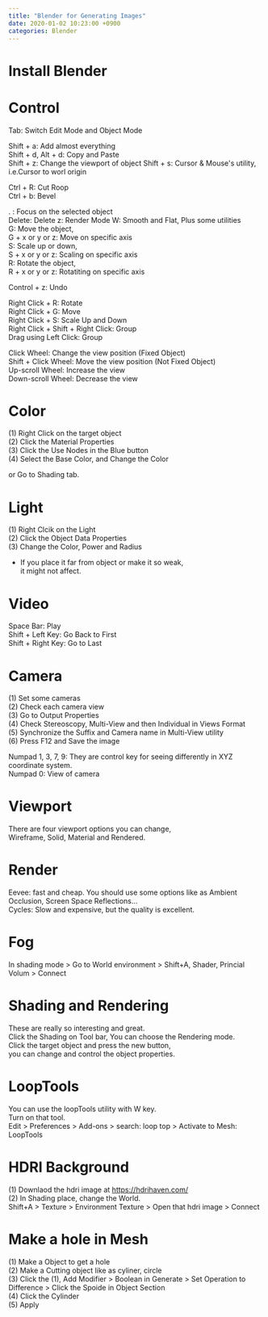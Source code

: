 ```yaml
---
title: "Blender for Generating Images"
date: 2020-01-02 10:23:00 +0900
categories: Blender
---
```


# Install Blender


# Control     
Tab: Switch Edit Mode and Object Mode

Shift + a: Add almost everything      
Shift + d, Alt + d: Copy and Paste     
Shift + z: Change the viewport of object
Shift + s: Cursor & Mouse's utility, i.e.Cursor to worl origin      

Ctrl + R: Cut Roop      
Ctrl + b: Bevel     


. : Focus on the selected object      
Delete: Delete
z: Render Mode
W: Smooth and Flat, Plus some utilities   
G: Move the object,     
G + x or y or z: Move on specific axis      
S: Scale up or down,      
S + x or y or z: Scaling on specific axis     
R: Rotate the object,     
R + x or y or z: Rotatiting on specific axis      

Control + z: Undo     


Right Click + R: Rotate     
Right Click + G: Move     
Right Click + S: Scale Up and Down  
Right Click + Shift + Right Click: Group      
Drag using Left Click: Group

Click Wheel: Change the view position (Fixed Object)      
Shift + Click Wheel: Move the view position (Not Fixed Object)      
Up-scroll Wheel: Increase the view      
Down-scroll Wheel: Decrease the view      



# Color      
(1) Right Click on the target object      
(2) Click the Material Properties     
(3) Click the Use Nodes in the Blue button      
(4) Select the Base Color, and Change the Color     

or Go to Shading tab.     


# Light     
(1) Right Clcik on the Light      
(2) Click the Object Data Properties      
(3) Change the Color, Power and Radius      
* If you place it far from object or make it so weak,     
it might not affect.


# Video      
Space Bar: Play     
Shift + Left Key: Go Back to First      
Shift + Right Key: Go to Last


# Camera      
(1) Set some cameras      
(2) Check each camera view      
(3) Go to Output Properties     
(4) Check Stereoscopy, Multi-View and then Individual in Views Format     
(5) Synchronize the Suffix and Camera name in Multi-View utility      
(6) Press F12 and Save the image      

Numpad 1, 3, 7, 9: They are control key for seeing differently in XYZ coordinate system.      
Numpad 0: View of camera


# Viewport      
There are four viewport options you can change,      
Wireframe, Solid, Material and Rendered.

# Render      
Eevee: fast and cheap. You should use some options like as Ambient Occlusion, Screen Space Reflections...     
Cycles: Slow and expensive, but the quality is excellent.


# Fog     
In shading mode > Go to World environment > Shift+A, Shader, Princial Volum > Connect     

# Shading and Rendering     
These are really so interesting and great.      
Click the Shading on Tool bar, You can choose the Rendering mode.     
Click the target object and press the new button,     
you can change and control the object properties.     

# LoopTools      
You can use the loopTools utility with W key.      
Turn on that tool.      
Edit > Preferences > Add-ons > search: loop top > Activate to Mesh: LoopTools     

# HDRI Background     
(1) Downlaod the hdri image at <https://hdrihaven.com/>     
(2) In Shading place, change the World.     
Shift+A > Texture > Environment Texture > Open that hdri image > Connect      

# Make a hole in Mesh     
(1) Make a Object to get a hole    
(2) Make a Cutting object like as cyliner, circle     
(3) Click the (1), Add Modifier > Boolean in Generate > Set Operation to Difference > Click the Spoide in Object Section      
(4) Click the Cylinder      
(5) Apply     

